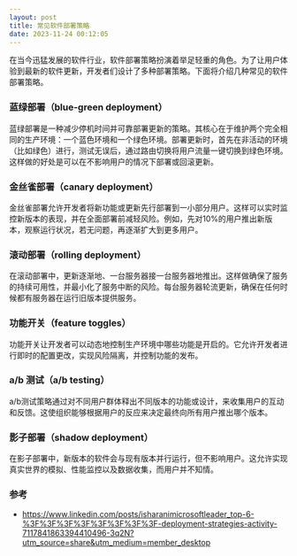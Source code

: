 ```yaml
---
layout: post
title: 常见软件部署策略
date: 2023-11-24 00:12:05
---
```


在当今迅猛发展的软件行业，软件部署策略扮演着举足轻重的角色。为了让用户体验到最新的软件更新，开发者们设计了多种部署策略。下面将介绍几种常见的软件部署策略。

### 蓝绿部署（blue-green deployment）

蓝绿部署是一种减少停机时间并可靠部署更新的策略。其核心在于维护两个完全相同的生产环境：一个蓝色环境和一个绿色环境。部署更新时，首先在非活动的环境（比如绿色）进行，测试无误后，通过路由切换将用户流量一键切换到绿色环境。这样做的好处是可以在不影响用户的情况下部署或回滚更新。

### 金丝雀部署（canary deployment）

金丝雀部署允许开发者将新功能或更新先行部署到一小部分用户。这样可以实时监控新版本的表现，并在全面部署前减轻风险。例如，先对10%的用户推出新版本，观察运行状况，若无问题，再逐渐扩大到更多用户。

### 滚动部署（rolling deployment）

在滚动部署中，更新逐渐地、一台服务器接一台服务器地推出。这样做确保了服务的持续可用性，并最小化了服务中断的风险。每台服务器轮流更新，确保在任何时候都有服务器在运行旧版本提供服务。

### 功能开关（feature toggles）

功能开关让开发者可以动态地控制生产环境中哪些功能是开启的。它允许开发者进行即时的配置更改，实现风险隔离，并控制功能的发布。

### a/b 测试（a/b testing）

a/b测试策略通过对不同用户群体释出不同版本的功能或设计，来收集用户的互动和反馈。这使组织能够根据用户的反应来决定最终向所有用户推出哪个版本。

### 影子部署（shadow deployment）

在影子部署中，新版本的软件会与现有版本并行运行，但不影响用户。这允许实现真实世界的模拟、性能监控以及数据收集，而用户并不知情。

### 参考
- https://www.linkedin.com/posts/isharanimicrosoftleader_top-6-%3F%3F%3F%3F%3F%3F%3F%3F-deployment-strategies-activity-7117841863394410496-3q2N?utm_source=share&utm_medium=member_desktop
